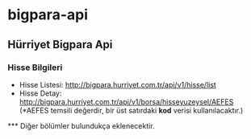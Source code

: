 # bigpara-api
## Hürriyet Bigpara Api

### Hisse Bilgileri
- Hisse Listesi: http://bigpara.hurriyet.com.tr/api/v1/hisse/list
- Hisse Detay: http://bigpara.hurriyet.com.tr/api/v1/borsa/hisseyuzeysel/AEFES (*AEFES temsili değerdir, bir üst satırdaki **kod** verisi kullanılacaktır.)

*** Diğer bölümler bulundukça eklenecektir.
